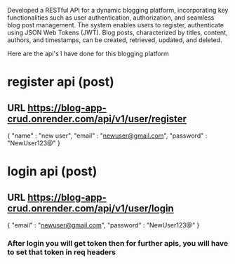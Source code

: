 
Developed a RESTful API for a dynamic blogging platform, incorporating key functionalities such as user authentication, authorization, and seamless blog post management. The system enables users to register, authenticate using JSON Web Tokens (JWT). Blog posts, characterized by titles, content, authors, and timestamps, can be created, retrieved, updated, and deleted.

Here are the api's I have done for this blogging platform

# register api (post)
## URL https://blog-app-crud.onrender.com/api/v1/user/register
{
    "name" : "new user",
    "email" : "newuser@gmail.com",
    "password" : "NewUser123@"
}

# login api (post)
## URL https://blog-app-crud.onrender.com/api/v1/user/login
{
   "email" : "newuser@gmail.com",
    "password" : "NewUser123@"
}

### After login you will get token then for further apis, you will have to set that token in req headers